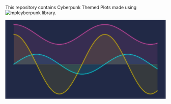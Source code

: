This repository contains Cyberpunk Themed Plots made using ![mplcyberpunk](https://github.com/dhaitz/mplcyberpunk) library.


!['SinCosine Curves Using Cyberpunk Theme'](https://raw.githubusercontent.com/Rahuls66/Python-CyberpunkPlots/main/output/SinCosine.png)
